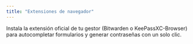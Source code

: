 ```yaml
---
title: "Extensiones de navegador"
---
```

Instala la extensión oficial de tu gestor (Bitwarden o KeePassXC-Browser) para autocompletar formularios y generar contraseñas con un solo clic.